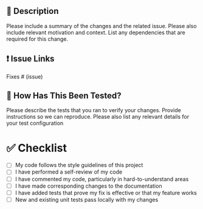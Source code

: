## 💬 Description

Please include a summary of the changes and the related issue. Please also include relevant motivation and context. List any dependencies that are required for this change.

## ❗ Issue Links
Fixes # (issue)

## 🧪 How Has This Been Tested?

Please describe the tests that you ran to verify your changes. Provide instructions so we can reproduce. Please also list any relevant details for your test configuration

# ✅ Checklist

- [ ] My code follows the style guidelines of this project
- [ ] I have performed a self-review of my code
- [ ] I have commented my code, particularly in hard-to-understand areas
- [ ] I have made corresponding changes to the documentation
- [ ] I have added tests that prove my fix is effective or that my feature works
- [ ] New and existing unit tests pass locally with my changes
